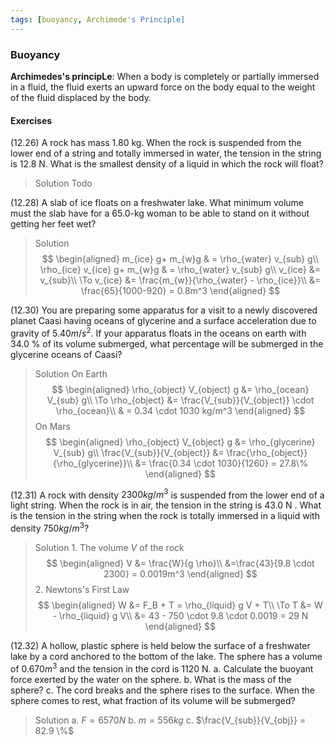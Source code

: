 ```yaml
---
tags: [buoyancy, Archimede's Principle]
---
```


### Buoyancy

**Archimedes's principLe**: When a body is completely or partially immersed in a fluid, the fluid exerts an upward force on the body equal to the weight of the fluid displaced by the body.

#### Exercises
(12.26) A rock has mass 1.80 kg. When the rock is suspended from the lower end of a string and totally immersed in water, the tension in the string is 12.8 N. What is the smallest density of a liquid in which the rock will float?
>Solution
Todo

(12.28) A slab of ice floats on a freshwater lake. What minimum volume must the slab have for a 65.0-kg woman to be able to stand on it without getting her feet wet?
>Solution
$$
\begin{aligned}
m_{ice} g+ m_{w}g & = \rho_{water} v_{sub} g\\
\rho_{ice} v_{ice} g+ m_{w}g & = \rho_{water} v_{sub} g\\
v_{ice} &= v_{sub}\\
\To v_{ice} &= \frac{m_{w}}{\rho_{water} - \rho_{ice}}\\
&= \frac{65}{1000-920} = 0.8m^3
\end{aligned}
$$

(12.30) You are preparing some apparatus for a visit to a newly discovered planet Caasi having oceans of glycerine and a surface acceleration due to gravity of $5.40 m/s^2$. If your apparatus floats in the oceans on earth with 34.0 % of its volume submerged, what percentage will be submerged in the glycerine oceans of Caasi?
>Solution
On Earth
$$
\begin{aligned}
\rho_{object} V_{object} g &= \rho_{ocean} V_{sub} g\\
\To \rho_{object} &= \frac{V_{sub}}{V_{object}} \cdot \rho_{ocean}\\
& = 0.34 \cdot 1030 kg/m^3
\end{aligned}
$$
On Mars
$$
\begin{aligned}
\rho_{object} V_{object} g &= \rho_{glycerine} V_{sub} g\\
\frac{V_{sub}}{V_{object}} &= \frac{\rho_{object}}{\rho_{glycerine}}\\
&= \frac{0.34 \cdot 1030}{1260} = 27.8\%
\end{aligned}
$$

(12.31) A rock with density $2300 kg/m^3$ is suspended from the lower end of a light string. When the rock is in air, the tension in the string is 43.0 N . What is the tension in the string when the rock is totally immersed in a liquid with density $750 kg/m^3$?
>Solution
1\. The volume $V$ of the rock
$$
\begin{aligned}
V &= \frac{W}{g \rho}\\
&=\frac{43}{9.8 \cdot 2300} = 0.0019m^3
\end{aligned}
$$
2\. Newtons's First Law
$$
\begin{aligned}
W &= F_B + T = \rho_{liquid} g V + T\\
\To T &= W - \rho_{liquid} g V\\
&= 43 - 750 \cdot 9.8 \cdot 0.0019 = 29 N
\end{aligned}
$$

(12.32) A hollow, plastic sphere is held below the surface of a freshwater lake by a cord anchored to the bottom of the lake. The sphere has a volume of $0.670 m^3$ and the tension in the cord is 1120 N.
a. Calculate the buoyant force exerted by the water on the sphere.
b. What is the mass of the sphere?
c. The cord breaks and the sphere rises to the surface. When the sphere comes to rest, what fraction of its volume will be submerged?
>Solution
a. $F = 6570N$
b. $m=556kg$
c. $\frac{V_{sub}}{V_{obj}} = 82.9 \%$
